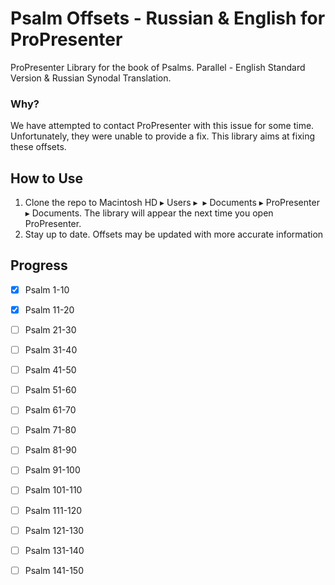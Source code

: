 # Psalm Offsets - Russian & English for ProPresenter
ProPresenter Library for the book of Psalms. Parallel - English Standard Version &amp; Russian Synodal Translation.

### Why?
We have attempted to contact ProPresenter with this issue for some time. Unfortunately, they were unable to provide a fix. This library aims at fixing these offsets.

## How to Use
1. Clone the repo to Macintosh HD⁩ ▸ ⁨Users⁩ ▸ ⁨<user>⁩ ▸ ⁨Documents⁩ ▸ ⁨ProPresenter⁩ ▸ Documents. The library will appear the next time you open ProPresenter.
2. Stay up to date. Offsets may be updated with more accurate information

## Progress

- [x] Psalm 1-10
- [x] Psalm 11-20
- [ ] Psalm 21-30
- [ ] Psalm 31-40
- [ ] Psalm 41-50
- [ ] Psalm 51-60
- [ ] Psalm 61-70
- [ ] Psalm 71-80
- [ ] Psalm 81-90
- [ ] Psalm 91-100
- [ ] Psalm 101-110
- [ ] Psalm 111-120
- [ ] Psalm 121-130
- [ ] Psalm 131-140
- [ ] Psalm 141-150

